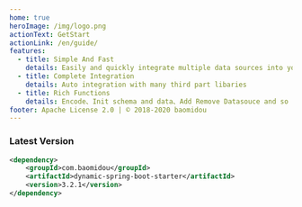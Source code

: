 ```yaml
---
home: true
heroImage: /img/logo.png
actionText: GetStart
actionLink: /en/guide/
features:
  - title: Simple And Fast
    details: Easily and quickly integrate multiple data sources into your project
  - title: Complete Integration
    details: Auto integration with many third part libaries
  - title: Rich Functions
    details: Encode、Init schema and data、Add Remove Datasouce and so on
footer: Apache License 2.0 | © 2018-2020 baomidou
---
```


### Latest Version

```xml
<dependency>
    <groupId>com.baomidou</groupId>
    <artifactId>dynamic-spring-boot-starter</artifactId>
    <version>3.2.1</version>
</dependency>
```